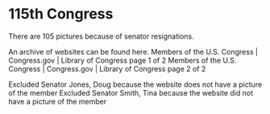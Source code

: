 # 115th Congress
There are 105 pictures because of senator resignations.

An archive of websites can be found here.
Members of the U.S. Congress | Congress.gov | Library of Congress page 1 of 2
Members of the U.S. Congress | Congress.gov | Library of Congress page 2 of 2

Excluded Senator Jones, Doug because the website does not have a picture of the member
Excluded Senator Smith, Tina because the website did not have a picture of the member
